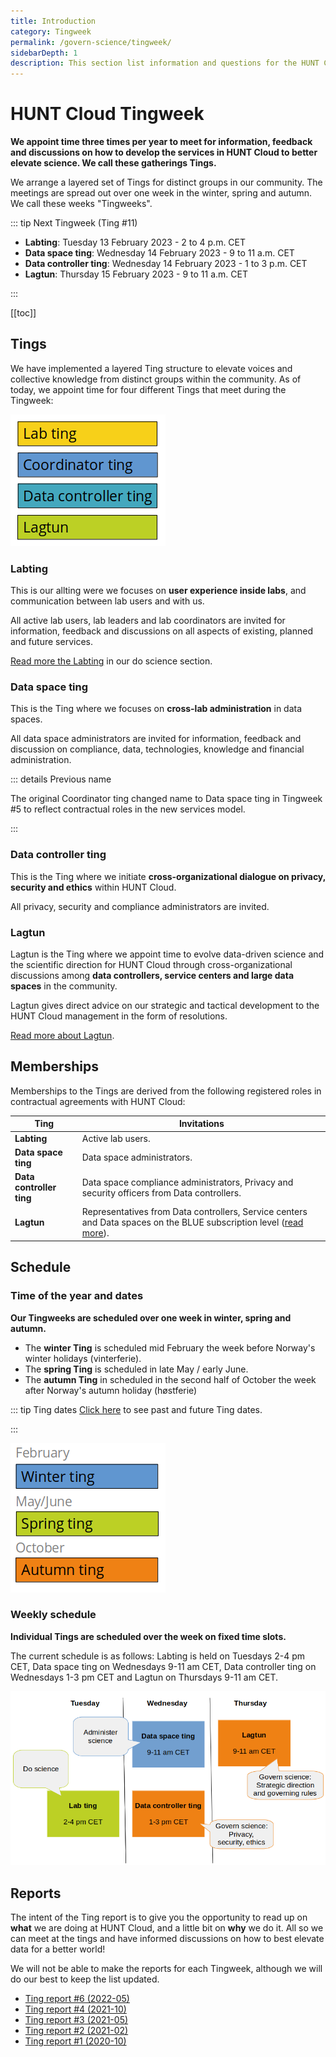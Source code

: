 ```yaml
---
title: Introduction
category: Tingweek
permalink: /govern-science/tingweek/
sidebarDepth: 1
description: This section list information and questions for the HUNT Cloud Tingweek.
---
```


# HUNT Cloud Tingweek

**We appoint time three times per year to meet for information, feedback and discussions on how to develop the services in HUNT Cloud to better elevate science. We call these gatherings Tings.**

We arrange a layered set of Tings for distinct groups in our community. The meetings are spread out over one week in the winter, spring and autumn. We call these weeks "Tingweeks".

::: tip Next Tingweek (Ting #11)

- **Labting**: Tuesday 13 February 2023 - 2 to 4 p.m. CET
- **Data space ting**: Wednesday 14 February 2023 - 9 to 11 a.m. CET
- **Data controller ting**: Wednesday 14 February 2023 - 1 to 3 p.m. CET
- **Lagtun**: Thursday 15 February 2023 - 9 to 11 a.m. CET

:::

[[toc]]


## Tings

We have implemented a layered Ting structure to elevate voices and collective knowledge from distinct groups within the community. As of today, we appoint time for four different Tings that meet during the Tingweek:

![Tingweek tings](./images/tingweek-tings.png)

### Labting

This is our allting were we focuses on **user experience inside labs**, and communication between lab users and with us. 

All active lab users, lab leaders and lab coordinators are invited for information, feedback and discussions on all aspects of existing, planned and future services. 

[Read more the Labting](/do-science/community/labting/) in our do science section.

### Data space ting

This is the Ting where we focuses on **cross-lab administration** in data spaces. 

All data space administrators are invited for information, feedback and discussion on compliance, data, technologies, knowledge and financial administration. 

::: details Previous name

The original Coordinator ting changed name to Data space ting in Tingweek #5 to reflect contractual roles in the new services model.

:::

### Data controller ting

This is the Ting where we initiate **cross-organizational dialogue on privacy, security and ethics** within HUNT Cloud. 

All privacy, security and compliance administrators are invited.

### Lagtun

Lagtun is the Ting where we appoint time to evolve data-driven science and the scientific direction for HUNT Cloud through cross-organizational discussions among **data controllers, service centers and large data spaces** in the community. 

Lagtun gives direct advice on our strategic and tactical development to the HUNT Cloud management in the form of resolutions. 

[Read more about Lagtun](/govern-science/tingweek/lagtun/).








## Memberships

Memberships to the Tings are derived from the following registered roles in contractual agreements with HUNT Cloud:

| Ting | Invitations |
| - | - |
| **Labting** | Active lab users. |
| **Data space ting** | Data space administrators. |
| **Data controller ting** | Data space compliance administrators, Privacy and security officers from Data controllers. |
| **Lagtun** | Representatives from Data controllers, Service centers and Data spaces on the BLUE subscription level ([read more](/govern-science/tingweek/lagtun/#attendance)). |



## Schedule


### Time of the year and dates

**Our Tingweeks are scheduled over one week in winter, spring and autumn.** 

* The **winter Ting** is scheduled mid February the week before Norway's winter holidays (vinterferie).
* The **spring Ting** is scheduled in late May / early June.
* The **autumn Ting** in scheduled in the second half of October the week after Norway's autumn holiday (høstferie) 

::: tip Ting dates
[Click here](/govern-science/tingweek/dates) to see past and future Ting dates. 

:::


![Ting schedule year](./images/tingweek-schedule-year.png)


### Weekly schedule

**Individual Tings are scheduled over the week on fixed time slots.** 

The current schedule is as follows: Labting is held on Tuesdays 2-4 pm CET, Data space ting on Wednesdays 9-11 am CET, Data controller ting on Wednesdays 1-3 pm CET and Lagtun on Thursdays 9-11 am CET.

!["Tingweek schedule"](./images/tingweek-schedule-times.png)




## Reports

The intent of the Ting report is to give you the opportunity to read up on **what** we are doing at HUNT Cloud, and a little bit on **why** we do it. All so we can meet at the tings and have informed discussions on how to best elevate data for a better world!

We will not be able to make the reports for each Tingweek, although we will do our best to keep the list updated.

- [Ting report #6 (2022-05)](https://assets.hdc.ntnu.no/assets/tingweek/hunt-cloud-tingweek6-report.pdf)
- [Ting report #4 (2021-10)](https://assets.hdc.ntnu.no/assets/tingweek/hunt-cloud-tingweek4-report.pdf)
- [Ting report #3 (2021-05)](https://assets.hdc.ntnu.no/assets/tingweek/hunt-cloud-tingweek3-report.pdf)
- [Ting report #2 (2021-02)](https://assets.hdc.ntnu.no/assets/tingweek/hunt-cloud-tingweek2-report.pdf)
- [Ting report #1 (2020-10)](https://assets.hdc.ntnu.no/assets/tingweek/hunt-cloud-tingweek1-report.pdf)



